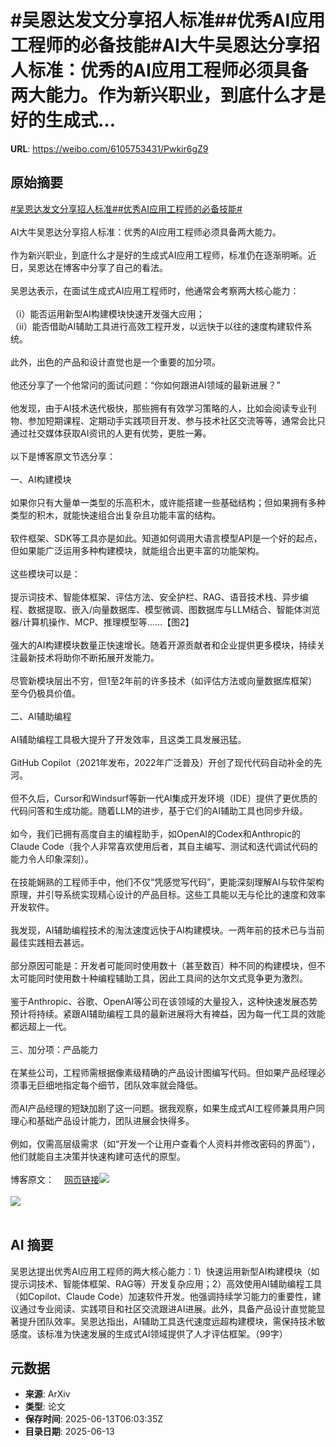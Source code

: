 # #吴恩达发文分享招人标准##优秀AI应用工程师的必备技能#AI大牛吴恩达分享招人标准：优秀的AI应用工程师必须具备两大能力。作为新兴职业，到底什么才是好的生成式...

**URL**: https://weibo.com/6105753431/Pwkir6gZ9

## 原始摘要

<a href="https://m.weibo.cn/search?containerid=231522type%3D1%26t%3D10%26q%3D%23%E5%90%B4%E6%81%A9%E8%BE%BE%E5%8F%91%E6%96%87%E5%88%86%E4%BA%AB%E6%8B%9B%E4%BA%BA%E6%A0%87%E5%87%86%23&amp;extparam=%23%E5%90%B4%E6%81%A9%E8%BE%BE%E5%8F%91%E6%96%87%E5%88%86%E4%BA%AB%E6%8B%9B%E4%BA%BA%E6%A0%87%E5%87%86%23" data-hide=""><span class="surl-text">#吴恩达发文分享招人标准#</span></a><a href="https://m.weibo.cn/search?containerid=231522type%3D1%26t%3D10%26q%3D%23%E4%BC%98%E7%A7%80AI%E5%BA%94%E7%94%A8%E5%B7%A5%E7%A8%8B%E5%B8%88%E7%9A%84%E5%BF%85%E5%A4%87%E6%8A%80%E8%83%BD%23&amp;extparam=%23%E4%BC%98%E7%A7%80AI%E5%BA%94%E7%94%A8%E5%B7%A5%E7%A8%8B%E5%B8%88%E7%9A%84%E5%BF%85%E5%A4%87%E6%8A%80%E8%83%BD%23" data-hide=""><span class="surl-text">#优秀AI应用工程师的必备技能#</span></a><br><br>AI大牛吴恩达分享招人标准：优秀的AI应用工程师必须具备两大能力。<br><br>作为新兴职业，到底什么才是好的生成式AI应用工程师，标准仍在逐渐明晰。近日，吴恩达在博客中分享了自己的看法。<br><br>吴恩达表示，在面试生成式AI应用工程师时，他通常会考察两大核心能力：<br><br>（i）能否运用新型AI构建模块快速开发强大应用；<br>（ii）能否借助AI辅助工具进行高效工程开发，以远快于以往的速度构建软件系统。<br><br>此外，出色的产品和设计直觉也是一个重要的加分项。<br><br>他还分享了一个他常问的面试问题：“你如何跟进AI领域的最新进展？”<br><br>他发现，由于AI技术迭代极快，那些拥有有效学习策略的人，比如会阅读专业刊物、参加短期课程、定期动手实践项目开发、参与技术社区交流等等，通常会比只通过社交媒体获取AI资讯的人更有优势，更胜一筹。<br><br>以下是博客原文节选分享：<br><br>一、AI构建模块<br><br>如果你只有大量单一类型的乐高积木，或许能搭建一些基础结构；但如果拥有多种类型的积木，就能快速组合出复杂且功能丰富的结构。<br><br>软件框架、SDK等工具亦是如此。知道如何调用大语言模型API是一个好的起点，但如果能广泛运用多种构建模块，就能组合出更丰富的功能架构。<br><br>这些模块可以是：<br><br>提示词技术、智能体框架、评估方法、安全护栏、RAG、语音技术栈、异步编程、数据提取、嵌入/向量数据库、模型微调、图数据库与LLM结合、智能体浏览器/计算机操作、MCP、推理模型等……【图2】<br><br>强大的AI构建模块数量正快速增长。随着开源贡献者和企业提供更多模块，持续关注最新技术将助你不断拓展开发能力。<br><br>尽管新模块层出不穷，但1至2年前的许多技术（如评估方法或向量数据库框架）至今仍极具价值。<br><br>二、AI辅助编程<br><br>AI辅助编程工具极大提升了开发效率，且这类工具发展迅猛。<br><br>GitHub Copilot（2021年发布，2022年广泛普及）开创了现代代码自动补全的先河。<br><br>但不久后，Cursor和Windsurf等新一代AI集成开发环境（IDE）提供了更优质的代码问答和生成功能。随着LLM的进步，基于它们的AI辅助工具也同步升级。<br><br>如今，我们已拥有高度自主的编程助手，如OpenAI的Codex和Anthropic的Claude Code（我个人非常喜欢使用后者，其自主编写、测试和迭代调试代码的能力令人印象深刻）。<br><br>在技能娴熟的工程师手中，他们不仅“凭感觉写代码”，更能深刻理解AI与软件架构原理，并引导系统实现精心设计的产品目标。这些工具能以无与伦比的速度和效率开发软件。<br><br>我发现，AI辅助编程技术的淘汰速度远快于AI构建模块。一两年前的技术已与当前最佳实践相去甚远。<br><br>部分原因可能是：开发者可能同时使用数十（甚至数百）种不同的构建模块，但不太可能同时使用数十种编程辅助工具，因此工具间的达尔文式竞争更为激烈。<br><br>鉴于Anthropic、谷歌、OpenAI等公司在该领域的大量投入，这种快速发展态势预计将持续。紧跟AI辅助编程工具的最新进展将大有裨益，因为每一代工具的效能都远超上一代。<br><br>三、加分项：产品能力<br><br>在某些公司，工程师需根据像素级精确的产品设计图编写代码。但如果产品经理必须事无巨细地指定每个细节，团队效率就会降低。<br><br>而AI产品经理的短缺加剧了这一问题。据我观察，如果生成式AI工程师兼具用户同理心和基础产品设计能力，团队进展会快得多。<br><br>例如，仅需高层级需求（如“开发一个让用户查看个人资料并修改密码的界面”），他们就能自主决策并快速构建可迭代的原型。<br><br>博客原文：<a href="https://weibo.cn/sinaurl?u=https%3A%2F%2Fwww.deeplearning.ai%2Fthe-batch%2Fissue-305%2F" data-hide=""><span class="url-icon"><img style="width: 1rem;height: 1rem" src="https://h5.sinaimg.cn/upload/2015/09/25/3/timeline_card_small_web_default.png" referrerpolicy="no-referrer"></span><span class="surl-text">网页链接</span></a><img style="" src="https://tvax2.sinaimg.cn/large/006Fd7o3gy1i2dkjcsfknj30sw1isb29.jpg" referrerpolicy="no-referrer"><br><br><img style="" src="https://tvax4.sinaimg.cn/large/006Fd7o3gy1i2dkjdo0cuj30xc0isgu5.jpg" referrerpolicy="no-referrer"><br><br>

## AI 摘要

吴恩达提出优秀AI应用工程师的两大核心能力：1）快速运用新型AI构建模块（如提示词技术、智能体框架、RAG等）开发复杂应用；2）高效使用AI辅助编程工具（如Copilot、Claude Code）加速软件开发。他强调持续学习能力的重要性，建议通过专业阅读、实践项目和社区交流跟进AI进展。此外，具备产品设计直觉能显著提升团队效率。吴恩达指出，AI辅助工具迭代速度远超构建模块，需保持技术敏感度。该标准为快速发展的生成式AI领域提供了人才评估框架。（99字）

## 元数据

- **来源**: ArXiv
- **类型**: 论文
- **保存时间**: 2025-06-13T06:03:35Z
- **目录日期**: 2025-06-13
